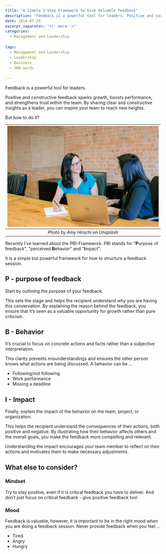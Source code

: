 ```yaml
---
title: "A Simple 3-Step Framework to Give Valuable Feedback"
description: "Feedback is a powerful tool for leaders. Positive and constructive feedback sparks growth, boosts performance, and strengthens trust within the team. By sharing clear and constructive insights as a leader, you can inspire your team to reach new heights. But how to do it? In this short article, I summarize the PBI-framework for providing feedback."
date: 2024-07-28
excerpt_separator: "<!--more-->"
categories:
  - Management and Leadership

tags:
  - Management and Leadership
  - Leadership
  - Business
  - 300 words

---
```


Feedback is a powerful tool for leaders.

Positive and constructive feedback sparks growth, boosts performance, and strengthens trust within the team. By sharing clear and constructive insights as a leader, you can inspire your team to reach new heights.

But how to do it?

| ![image](/assets/images/amy-hirschi-feedback-unsplash.jpg) |
|:--:|
| *Photo by Amy Hirschi on Unsplash* |

Recently I’ve learned about the PBI-Framework. PBI stands for "**P**urpose of feedback", "perceived **B**ehavior" and "**I**mpact".

It is a simple but powerful framework for how to structure a feedback session.

## P - purpose of feedback

Start by outlining the purpose of your feedback.

This sets the stage and helps the recipient understand why you are having this conversation. By explaining the reason behind the feedback, you ensure that it’s seen as a valuable opportunity for growth rather than pure criticism.

## B - Behavior

It’s crucial to focus on concrete actions and facts rather than a subjective interpretation.

This clarity prevents misunderstandings and ensures the other person knows what actions are being discussed. A behavior can be …

- Following/not following
- Work performance
- Missing a deadline

## I - Impact

Finally, explain the impact of the behavior on the team, project, or organization.

This helps the recipient understand the consequences of their actions, both positive and negative. By illustrating how their behavior affects others and the overall goals, you make the feedback more compelling and relevant.

Understanding the impact encourages your team member to reflect on their actions and motivates them to make necessary adjustments.

## What else to consider?

### Mindset

Try to stay positive, even if it is critical feedback you have to deliver. And don’t just focus on critical feedback - give positive feedback too!

### Mood

Feedback is valuable, however, it is important to be in the right mood when you are doing a feedback session. Never provide feedback when you feel …

- Tired
- Angry
- Hungry
